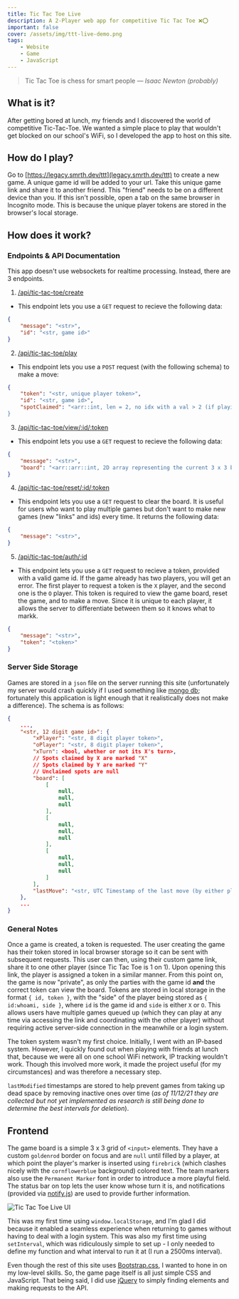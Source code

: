 ```yaml
---
title: Tic Tac Toe Live
description: A 2-Player web app for competitive Tic Tac Toe ❌⭕️
important: false
cover: /assets/img/ttt-live-demo.png
tags:
    - Website
    - Game
    - JavaScript
---
```


> Tic Tac Toe is chess for smart people <cite>&mdash; Isaac Newton (probably)</cite>

## What is it?
After getting bored at lunch, my friends and I discovered the world of competitive Tic-Tac-Toe. We wanted a simple place to play that wouldn't get blocked on our school's WiFi, so I developed the app to host on this site.

## How do I play?
Go to [https://legacy.smrth.dev/ttt](legacy.smrth.dev/ttt) to create a new game. A unique game id will be added to your url. Take this unique game link and share it to another friend. This "friend" needs to be on a different device than you. If this isn't possible, open a tab on the same browser in Incognito mode. This is because the unique player tokens are stored in the browser's local storage.

## How does it work?

### Endpoints & API Documentation
This app doesn't use websockets for realtime processing. Instead, there are 3 endpoints.

1. [/api/tic-tac-toe/create](/api/tic-tac-toe/create)
- This endpoint lets you use a `GET` request to recieve the following data:

```json
{
    "message": "<str>",
    "id": "<str, game id>"
}
```

2. [/api/tic-tac-toe/play](/api/tic-tac-toe/play)
- This endpoint lets you use a `POST` request (with the following schema) to make a move:

```json
{
    "token": "<str, unique player token>",
    "id": "<str, game id>",
    "spotClaimed": "<arr::int, len = 2, no idx with a val > 2 (if playing 3 x 3), eg. [1, 1]>
}
```

3. [/api/tic-tac-toe/view/:id/:token](/api/tic-tac-toe/view/:id/:token)
- This endpoint lets you use a `GET` request to recieve the following data:

```json
{
    "message": "<str>",
    "board": "<arr::arr::int, 2D array representing the current 3 x 3 board>"
}
```

4. [/api/tic-tac-toe/reset/:id/:token](/api/tic-tac-toe/reset/:id/:token)
- This endpoint lets you use a `GET` request to clear the board. It is useful for users who want to play multiple games but don't want to make new games (new "links" and ids) every time. It returns the following data:

```json
{
    "message": "<str>",
}
```

5. [/api/tic-tac-toe/auth/:id](/api/tic-tac-toe/auth/:id)
- This endpoint lets you use a `GET` request to recieve a token, provided with a valid game id. If the game already has two players, you will get an error. The first player to request a token is the `X` player, and the second one is the `O` player. This token is required to view the game board, reset the game, and to make a move. Since it is unique to each player, it allows the server to differentiate between them so it knows what to markk.

```json
{
    "message": "<str>",
    "token": "<token>"
}
```

### Server Side Storage
Games are stored in a `json` file on the server running this site (unfortunately my server would crash quickly if I used something like [mongo db](https://www.mongodb.com/); fortunately this application is light enough that it realistically does not make a difference). The schema is as follows:
```json
{
    ...,
    "<str, 12 digit game id>": {
        "xPlayer": "<str, 8 digit player token>",
        "oPlayer": "<str, 8 digit player token>",
        "xTurn": <bool, whether or not its X's turn>,
        // Spots claimed by X are marked "X"
        // Spots claimed by Y are marked "Y"
        // Unclaimed spots are null
        "board": [
            [
                null,
                null,
                null
            ],
            [
                null,
                null,
                null
            ],
            [
                null,
                null,
                null
            ]
        ],
        "lastMove": "<str, UTC Timestamp of the last move (by either player)>"
    },
    ...
}
```

### General Notes
Once a game is created, a token is requested. The user creating the game has their token stored in local browser storage so it can be sent with subsequent requests. This user can then, using their custom game link, share it to one other player (since Tic Tac Toe is 1 on 1). Upon opening this link, the player is assigned a token in a similar manner. From this point on, the game is now "private", as only the parties with the game id **and** the correct token can view the board. Tokens are stored in local storage in the format `{ id, token }`, with the "side" of the player being stored as `{ id:whoami, side }`, where `id` is the game id and `side` is either `X` or `O`. This allows users have multiple games queued up (which they can play at any time via accessing the link and coordinating with the other player) without requiring active server-side connection in the meanwhile or a login system.

The token system wasn't my first choice. Initially, I went with an IP-based system. However, I quickly found out when playing with friends at lunch that, because we were all on one school WiFi network, IP tracking wouldn't work. Though this involved more work, it made the project useful (for my circumstances) and was therefore a necessary step.

`lastModified` timestamps are stored to help prevent games from taking up dead space by removing inactive ones over time (*as of 11/12/21 they are collected but not yet implemented as research is still being done to determine the best intervals for deletion*).

## Frontend
The game board is a simple 3 x 3 grid of `<input>` elements. They have a custom `goldenrod` border on focus and are `null` until filled by a player, at which point the player's marker is inserted using `firebrick` (which clashes nicely with the `cornflowerblue` background) colored text. The team markers also use the `Permanent Marker` font in order to introduce a more playful field. The status bar on top lets the user know whose turn it is, and notifications (provided via [notify.js](https://notifyjs.jpillora.com/)) are used to provide further information.

![Tic Tac Toe Live UI](/assets/img/ttt-live.png)

This was my first time using `window.localStorage`, and I'm glad I did because it enabled a seamless experience when returning to games without having to deal with a login system. This was also my first time using `setInterval`, which was ridiculously simple to set up - I only needed to define my function and what interval to run it at (I run a 2500ms interval).

Even though the rest of this site uses [Bootstrap.css](https://getbootstrap.com/docs/3.4/css/), I wanted to hone in on my low-level skills. So, the game page itself is all just simple CSS and JavaScript. That being said, I did use [jQuery](https://jquery.com/) to simply finding elements and making requests to the API.